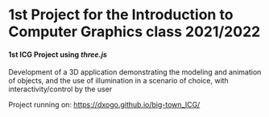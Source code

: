 # 1st Project for the Introduction to Computer Graphics class 2021/2022

#### **1st ICG Project using *three.js***

Development of a 3D application demonstrating the modeling and animation of objects, and the use of illumination in a scenario of choice, with interactivity/control by the user

Project running on: https://dxogo.github.io/big-town_ICG/
